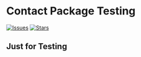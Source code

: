 # Contact Package Testing

[![Issues](https://img.shields.io/github/issues/annayeewinsoe/contact-package-test.svg?style=flat-square)](https://github.com/annayeewinsoe/contact-package-test/issues)
[![Stars](https://img.shields.io/github/stars/annayeewinsoe/contact-package-test.svg?style=flat-square)](https://github.com/annayeewinsoe/contact-package-test/stargazers)


## Just for Testing

